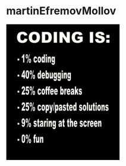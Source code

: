 # martinEfremovMollov

![Image](https://github.com/martinem-uia/fun/blob/main/Screenshot%202021-02-24%20at%2009.57.55.png)
